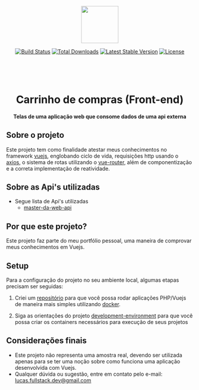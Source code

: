 <p align="center"><img src="https://vuejs.org/images/logo.png" width="100"></p>

<p align="center">
<a href="https://travis-ci.org/laravel/framework"><img src="https://travis-ci.org/laravel/framework.svg" alt="Build Status"></a>
<a href="https://packagist.org/packages/laravel/framework"><img src="https://poser.pugx.org/laravel/framework/d/total.svg" alt="Total Downloads"></a>
<a href="https://packagist.org/packages/laravel/framework"><img src="https://poser.pugx.org/laravel/framework/v/stable.svg" alt="Latest Stable Version"></a>
<a href="https://packagist.org/packages/laravel/framework"><img src="https://poser.pugx.org/laravel/framework/license.svg" alt="License"></a>
</p>

<br><br><br>

<h1 align="center">Carrinho de compras (Front-end) </h1>
<h4 align="center">Telas de uma aplicação web que consome dados de uma api externa</h4>

## Sobre o projeto
Este projeto tem como finalidade atestar meus conhecimentos no framework 
 [vuejs](https://vuejs.org/), englobando ciclo de vida, requisições http usando o [axios](https://github.com/axios/axios), o sistema de rotas utilizando o [vue-router](https://router.vuejs.org/), além de componentização e a correta implementação de reatividade.

## Sobre as Api's utilizadas
- Segue lista de Api's utilizadas
    - [master-da-web-api](https://github.com/lucasfullstackdev/master-da-web-api)
 
## Por que este projeto?
Este projeto faz parte do meu portfólio pessoal, uma maneira de comprovar meus conhecimentos em Vuejs.

## Setup
Para a configuração do projeto no seu ambiente local, algumas etapas precisam ser seguidas:

1. Criei um [repositório](https://github.com/lucasfullstackdev/development-environment) para que você possa rodar aplicações PHP/Vuejs de maneira mais simples utilizando [docker](https://www.docker.com/).

2. Siga as orientações do projeto [development-environment](https://github.com/lucasfullstackdev/development-environment) para que você possa criar os containers necessários para execução de seus projetos

## Considerações finais
- Este projeto não representa uma amostra real, devendo ser utilizada apenas para se ter uma noção sobre como funciona uma aplicação desenvolvida com Vuejs.
- Qualquer dúvida ou sugestão, entre em contato pelo e-mail: lucas.fullstack.dev@gmail.com
